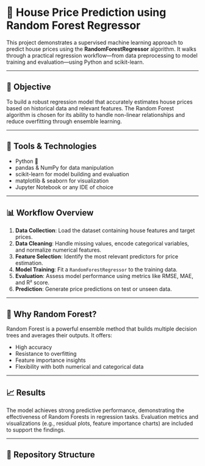 # 🏡 House Price Prediction using Random Forest Regressor

This project demonstrates a supervised machine learning approach to predict house prices using the **RandomForestRegressor** algorithm. It walks through a practical regression workflow—from data preprocessing to model training and evaluation—using Python and scikit-learn.

---

## 📌 Objective

To build a robust regression model that accurately estimates house prices based on historical data and relevant features. The Random Forest algorithm is chosen for its ability to handle non-linear relationships and reduce overfitting through ensemble learning.

---

## 🧰 Tools & Technologies

- Python 🐍
- pandas & NumPy for data manipulation
- scikit-learn for model building and evaluation
- matplotlib & seaborn for visualization
- Jupyter Notebook or any IDE of choice

---

## 📊 Workflow Overview

1. **Data Collection**: Load the dataset containing house features and target prices.
2. **Data Cleaning**: Handle missing values, encode categorical variables, and normalize numerical features.
3. **Feature Selection**: Identify the most relevant predictors for price estimation.
4. **Model Training**: Fit a `RandomForestRegressor` to the training data.
5. **Evaluation**: Assess model performance using metrics like RMSE, MAE, and R² score.
6. **Prediction**: Generate price predictions on test or unseen data.

---

## 🌲 Why Random Forest?

Random Forest is a powerful ensemble method that builds multiple decision trees and averages their outputs. It offers:

- High accuracy
- Resistance to overfitting
- Feature importance insights
- Flexibility with both numerical and categorical data

---

## 📈 Results

The model achieves strong predictive performance, demonstrating the effectiveness of Random Forests in regression tasks. Evaluation metrics and visualizations (e.g., residual plots, feature importance charts) are included to support the findings.

---

## 📂 Repository Structure

